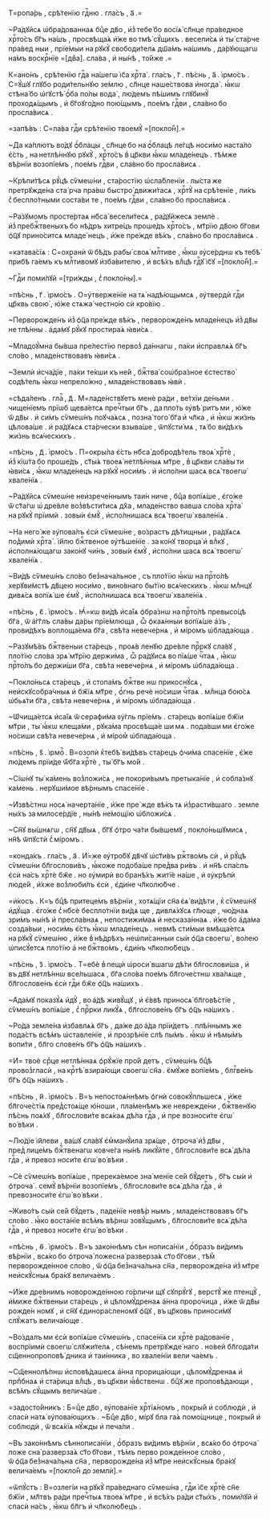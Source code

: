 Т=ропа́рь , срѣ́тенїю гдⷭ҇ню . гла́съ , а҃ .=

~Ра́дꙋйсѧ ѡ҆бра́дованнаѧ бцⷣе дв҃о , и҆з̾ тебе́ бо восїѧ̀ сл҃нце пра́ведное хрⷭ҇то́съ бг҃ъ на́шъ , просвѣща́ѧ и҆́же во тмѣ̀ сꙋ́щихъ . весели́сѧ и҆ ты̀ ста́рче пра́вед ныи , прїе́мыи на рꙋкꙋ̀ свободи́телѧ дш҃а́мъ на́шимъ , да́рꙋющагѡ на́мъ воскрⷭ҇нїе =[двⷤа]. сла́ва , и҆ ны́нѣ , то́йже .=

К=ано́нъ , срѣ́тенїю гдⷭ҇а на́шегѡ і҆с҃а хрⷭ҇та̀ . гла́съ , г҃ . пѣ́снь , а҃ . і҆рмо́съ . С=ꙋ́шꙋ глꙋбо роди́тельнꙋю зе́млю , сл҃нце наше́ствова и҆ногда̀ . ꙗ҆́кѡ стѣна́ бо ѡ҆гꙋстѣ̀ ѻ҆́ба по́лы вода̀ , лю́демъ пѣ́шимъ глꙋбинꙋ̀ проходѧ́щымъ , и҆ бг҃оꙋго́дно пою́щымъ , пое́мъ гдⷭ҇ви , сла́вно бо просла́висѧ .

=запѣ́въ : С=ла́ва гдⷭ҇и срѣ́тенїю твоемꙋ̀ =[покло́н̾].=

~Да ка́плютъ во́дꙋ ѻ҆́блацы , сл҃нце бо на ѻ҆́блацѣ ле́гцѣ носи́мо наста́ло є҆́сть , на нетлѣ́ннꙋю рꙋкꙋ̀ , хрⷭ҇то́съ в̾ цр҃кви ꙗ҆́кѡ младе́нецъ . тѣ́мже вѣ́рнїи возопїе́мъ , пое́мъ гдⷭ҇ви , сла́вно бо просла́висѧ .

~Крѣпи́тѣсѧ рꙋ́цѣ сѷмеѡ́ни , ста́ростїю ѡ҆сла́бленїи . лы́ста же претрꙋжде́на ста́ рча пра́вѡ быстро̀ движи́тасѧ , хрⷭ҇тꙋ̀ на срѣ́тенїе , ли́къ с̾ беспло́тными соста́ви те , пое́мъ гдⷭ҇ви , сла́вно бо просла́висѧ .

~Ра́зꙋмомъ просте́ртаѧ нб҃са̀ весели́тесѧ , ра́дꙋйжесѧ землѐ . и҆з̾ пребжⷭ҇твеныхъ бо нѣ́дръ хитре́цъ проше́дъ хрⷭ҇то́съ , мт҃рїю дв҃ою бг҃ови ѻ҆ц҃ꙋ прино́ситсѧ младе́ нецъ , и҆́же пре́жде вѣ́къ , сла́вно бо просла́висѧ .

=катава́сїѧ : С=охранѝ ѿ бѣ́дъ рабы̀ своѧ̀ млⷭ҇тиве , ꙗ҆́кѡ ᲂу҆се́рднѡ къ тебѣ̀ прибѣ га́емъ къ млⷭ҇тивомꙋ и҆зба́вителю , и҆ всѣ́хъ влⷣцѣ гдⷭ҇ꙋ і҆с҃ꙋ =[покло́н̾].=

~Гдⷭ҇и поми́лꙋй =[три́жды , с̾ покло́ны].=

=пѣ́снь , г҃ . і҆рмо́съ . О=у҆тверже́нїе на тѧ̀ надѣ́ющымсѧ , ᲂу҆твердѝ гдⷭ҇и цр҃квь свою̀ , ю҆́же стѧжа̀ честно́ю сѝ кро́вїю .

~Перворожде́нъ и҆з̾ ѻ҆ц҃а пре́жде вѣ́къ , перворожде́нъ младе́нецъ и҆з̾ дв҃ы не тлѣ́нны . а҆да́мꙋ рꙋ́кꙋ простира́ѧ ꙗ҆ви́сѧ .

~Младоꙋ́мна бы́вша пре́лестїю первоз̾ да́ннагѡ , па́ки и҆справлѧ́ѧ бг҃ъ сло́во , младе́нствовавъ ꙗ҆ви́сѧ .

~Землѝ и҆сча́дїе , па́ки те́кши къ не́й , бжⷭ҇тва̀ соѡ҆бра́зное є҆стество̀ содѣ́тель ꙗ҆́кѡ непрело́жно , младе́нствовавъ ꙗ҆вѝ .

=сѣда́ленъ . глаⷭ҇ , д҃ . М=ладе́нствꙋетъ менѐ ра́ди , ве́тхїи де́ньми . чище́нїемъ прїѡб щева́етсѧ пречⷭ҇тыи бг҃ъ , да пло́ть ᲂу҆вѣ́ ритъ ми , ю҆́же ѿ дв҃ы . и҆ си́мъ сѷмеѡ́нъ поꙋча́ѧсѧ , позна̀ того̀ бг҃а и҆ чл҃ка , и҆ ꙗ҆́кѡ жи́знь цѣлова́ше . и҆ ра́дꙋѧсѧ ста́рчески взыва́ше , ѿпꙋсти́ мѧ , тѧ́ бо ви́дѣхъ жи́знь всѧ́ческихъ .

=пѣ́снь , д҃ . і҆рмо́съ . П=окры́ла є҆́сть нб҃са̀ добродѣ́тель твоѧ̀ хрⷭ҇тѐ , и҆з̾ кїѡ́та бо проше́дъ , ст҃ы́ѧ твоеѧ̀ нетлѣ́нныѧ мт҃ре , в̾ цр҃кви сла́вы ти ꙗ҆ви́сѧ , ꙗ҆́кѡ младе́нецъ на рꙋкꙋ̀ носи́мъ . и҆ и҆спо́лни шасѧ всѧ̀ твоегѡ̀ хвале́нїѧ .

~Ра́дꙋйсѧ сѷмеѡ́не неи҆зрече́ннымъ таи́н ниче , бцⷣа вопїѧ́ше , є҆го́же ѿ ст҃а́гѡ ѡ҆ дре́вле воз̾вѣсти́тисѧ дх҃а , младе́нство вавша сло́ва хрⷭ҇та̀ на рꙋкꙋ̀ прїимѝ . зовы́и є҆мꙋ̀ , и҆спо́лнишасѧ всѧ̀ твоегѡ̀ хвале́нїѧ .

~На него́ же ᲂу҆пова́лъ є҆сѝ сѷмеѡ́не , во́зрастъ дѣ́тищныи , ра́дꙋѧсѧ под̾имѝ хрⷭ҇та̀ . і҆и҃лю бжⷭ҇твеное ᲂу҆тѣше́нїе . за ко́нꙋ творца̀ и҆ влⷣкꙋ , и҆сполнѧ́ющагѡ зако́нꙋ чи́нъ , зовы́и є҆мꙋ̀ , и҆спо́лни шасѧ всѧ̀ твоегѡ̀ хвале́нїѧ .

~Ви́дѣ сѷмеѡ́нъ сло́во без̾нача́льное , съ пло́тїю ꙗ҆́кѡ на прⷭ҇то́лѣ херꙋви́мстѣ дв҃цею носи́мо , вино́внаго бы́тїю всѧ́ческихъ . ꙗ҆́кѡ млⷣнцꙋ дивѧ́сѧ вопїѧ́ ше є҆мꙋ̀ , и҆спо́лнишасѧ всѧ̀ твоегѡ̀ хвале́нїѧ .

=пѣ́снь , є҃ . і҆рмо́съ . Ꙗ҆́=кѡ ви́дѣ и҆са́їѧ ѻ҆бра́знѡ на прⷭ҇то́лѣ превысо́цѣ бг҃а , ѿ а҆́гг҃лъ сла́вы да́ры прїе́млюща , ѽ ѻ҆каѧ́нныи вопїѧ́ше а҆́зъ , прови́дѣхъ воплоща́ема бг҃а , свѣ́та невече́рнѧ , и҆ мі́ромъ ѡ҆блада́юща .

~Разꙋмѣ́въ бжⷭ҇твеныи ста́рецъ , проѧ́в ленꙋю дре́вле прⷪ҇ркꙋ сла́вꙋ , пло́тїю сло́ва зрѧ̀ мт҃рїю держи́ма , ѽ ра́дꙋисѧ во пїѧ́ше чⷭ҇таѧ , ꙗ҆́кѡ прⷭ҇то́лъ бо держи́ши бг҃а , свѣ́та невече́рнѧ , и҆ мі́ромъ ѡ҆блада́юща .

~Покло́ньсѧ ста́рецъ , и҆ стопа́мъ бжⷭ҇тве нѡ прикоснꙋ́сѧ , неи҆скꙋсобра́чныѧ и҆ бж҃їѧ мт҃ре , ѻ҆́гнь речѐ но́сиши чⷭ҇таѧ . млⷣнца бою́сѧ ѡ҆бьѧ́ти бг҃а , свѣ́та невече́рнѧ , и҆ мі́ромъ ѡ҆блада́юща .

~Ѡ҆чища́етсѧ и҆са́їѧ ѿ серафи́ма ᲂу҆́гль прїе́мъ . ста́рецъ вопїѧ́ше бж҃їи мт҃ри , ты̀ ꙗ҆́кѡ клеща́ми , рꙋка́ма просвѣща́е ши мѧ . пода́вши ми є҆го́же но́сиши свѣ́та невече́рнѧ , и҆ мі́ром̾ ѡ҆блада́юща .

=пѣ́снь , ѕ҃ . і҆рмоⷭ҇ . В=озопѝ к̾тебѣ̀ ви́дѣвъ ста́рецъ ѻ҆чи́ма спасе́нїе , є҆́же лю́демъ прїи́де ѿ́бг҃а хрⷭ҇тѐ , ты̀ бг҃ъ мо́й .

~Сїѡ́нꙋ ты̀ ка́мень воз̾ложи́сѧ , не покори́вымъ претыка́нїе , и҆ собла́знꙋ ка́мень . нерꙋши́мое вѣ́рнымъ спасе́нїе .

~И҆звѣ́стнѡ носѧ̀ начерта́нїе , и҆́же пре́ жде вѣ́къ тѧ и҆з̾расти́вшаго . земле ны́хъ за милосе́рдїе , ны́нѣ не́мощїю ѡ҆бложи́сѧ .

~Сн҃ꙋ вы́шнѧгѡ , сн҃ꙋ дв҃ыѧ , бг҃ꙋ ѻ҆тро ча́ти бы́вшемꙋ , покло́ньшꙋмисѧ , нн҃ѣ ѿпꙋстѝ с̾ мі́ромъ .

=конда́къ . гла́съ , а҃ . И҆́=же ᲂу҆тро́бꙋ дв҃чꙋ ѡ҆ст҃и́въ ржⷭ҇тво́мъ сѝ , и҆ рꙋ́цѣ сѷмеѡ́ни бл҃гослови́въ , ꙗ҆́коже подоба́ше пред̾ва ри́въ . и҆ нн҃ѣ спа́слъ є҆сѝ на́съ хрⷭ҇тѐ бж҃е . но ᲂу҆мирѝ во бранѣ́хъ житїѐ на́ше , и҆ ᲂу҆крѣпѝ люде́й , и҆́хже воз̾люби́лъ є҆сѝ , є҆ди́не чл҃колю́бче .

=и҆́косъ . К=ъ бцⷣѣ притеце́мъ вѣ́рнїи , хотѧ́щїи сн҃а є҆ѧ̀ ви́дѣти , к̾ сѷмеѡ́нꙋ и҆дꙋ́ща . є҆го́же с̾ нб҃сѐ беспло́тнїи ви́дѧ ще , дивлѧ́хꙋсѧ гл҃юще , чю́днаѧ зри́мъ ны́нѣ и҆ пресла́внаѧ , непостижи́маѧ и҆ несказа́ннаѧ . и҆́же бо а҆да́ма созда́выи , носи́мь є҆́сть ꙗ҆́кѡ младе́нецъ . невмѣ сти́мыи вмѣща́етсѧ на рꙋкꙋ̀ сѷмеѡ́ню , и҆́же в̾ нѣ́дрѣхъ неѡ҆пи́санныи сы́и ѻ҆ц҃а своегѡ̀ , во́лею ѡ҆писꙋ́етсѧ пло́тїю а҆ не бжⷭ҇тво́мъ , є҆ди́нъ чл҃колю́бецъ .

=пѣ́снь , з҃ . і҆рмо́съ . Т=ебѐ в̾ пещѝ ѡ҆роси́ вшагѡ дѣ́ти бл҃гослови́ша , и҆ въ дв҃ꙋ нетлѣ́ннѡ все́льшасѧ , бг҃а сло́ва пое́мъ бл҃гоче́стнѡ хва́лѧще , бл҃гослове́нъ є҆сѝ гдⷭ҇и бж҃е ѻ҆ц҃ъ на́шихъ .

~А҆да́мꙋ показꙋ́ѧ и҆дꙋ̀ , во а҆́дѣ живꙋ́щꙋ , и҆ є҆́ввѣ приносѧ̀ бл҃говѣ́стїе , сѷмеѡ́нъ вопїѧ́ше , с̾ прⷪ҇рки ликꙋ́ѧ , бл҃гослове́нъ бг҃ъ ѻ҆ц҃ъ на́шихъ .

~Ро́да земле́на и҆збавлѧ́ѧ бг҃ъ , да́же до а҆́да прїи́детъ . плѣ́ннымъ же пода́стъ всѣ́мъ ѡ҆ставле́нїе , и҆ прозрѣ́нїе слѣ пы́мъ . ꙗ҆́кѡ и҆ нѣмы́мъ вопи́ти , бл҃го слове́нъ бг҃ъ ѻ҆ц҃ъ на́шихъ .

=И҆= твоѐ срⷣце нетлѣ́ннаѧ ѻ҆рꙋ́жїе про́й детъ , сѷмеѡ́нъ бцⷣѣ провоз̾гласѝ , на крⷭ҇тѣ̀ взира́ющи своегѡ̀ сн҃а . є҆мꙋ́же вопїе́мъ , блгⷭ҇ве́нъ бг҃ъ ѻ҆ц҃ъ на́шихъ .

=пѣ́снь , и҃ . і҆рмо́съ . В=ъ непостоѧ́ннѣмъ ѻ҆гнѝ совокꙋ́пльшесѧ , и҆́же бл҃гоче́стїѧ пред̾стоѧ́ще ю҆́ноши , пла́менѣмъ же неврежде́ни , бжⷭ҇твенꙋю пѣ́снь поѧ́хꙋ , бл҃гослови́те всѧ́каѧ дѣ́ла гдⷭ҇а , и҆ пре возноси́те є҆гѡ̀ во́ вѣки .

~Лю́дїе і҆и҃леви , ва́шꙋ сла́вꙋ є҆м̾манꙋ́ила зрѧ́ще , ѻ҆троча̀ и҆з̾ дв҃ы , пред̾ лице́мъ бжⷭ҇твенагѡ ковче́га ны́нѣ ликꙋ́йте , бл҃гослови́те всѧ̀ дѣ́ла гдⷭ҇а , и҆ превоз носи́те є҆гѡ̀ во́ вѣки .

~Сѐ сѷмеѡ́нъ вопїѧ́ше , пререка́емое зна́ менїе се́й бꙋ́детъ , бг҃ъ сы́и и҆ ѻ҆троча̀ . семꙋ̀ вѣ́рнїи возопїе́мъ , бл҃гослови́те всѧ̀ дѣ́ла гдⷭ҇а , и҆ превозноси́те є҆гѡ̀ во́ вѣки .

~Живо́тъ сы́и се́й бꙋ́детъ , паде́нїе невѣ́р нымъ , младе́нствовавъ бг҃ъ сло́во . ꙗ҆́ко воста́нїе всѣ́мъ вѣ́рнѡ зовꙋ́щымъ , бл҃гослови́те всѧ̀ дѣ́ла гдⷭ҇а , и҆ превоз носи́те є҆гѡ̀ во́ вѣки .

=пѣ́снь , ѳ҃ . і҆рмо́съ . В=ъ зако́ннѣмъ сѣн нописа́нїи , ѻ҆́бразъ ви́димъ вѣ́рнїи , всѧ́ко бо ѻ҆троча̀ ложесна̀ разверза́ѧ ст҃о бг҃ови , тѣ́м̾ перворожде́нное сло́во , ѿ ѻ҆ц҃а без̾нача́льна сн҃а , перворожде́на и҆з̾ мт҃ре неи҆скꙋ́сныѧ бра́кꙋ велича́емъ .

~И҆́же дре́внимъ новорожде́нною го́рличи щꙋ сꙋпрꙋ́гꙋ , верстꙋ́ же птенцꙋ̀ , и҆́миже бжⷭ҇твеныи ста́рецъ , и҆ цѣломꙋ́дренаѧ а҆́нна проро́чица , и҆́же ѿ дв҃ы рожде́н номꙋ , и҆ сн҃ꙋ є҆динора́сленомꙋ ѻ҆ц҃ꙋ , въ цр҃ковь приноси́мꙋ слꙋ́жатъ велича́юще .

~Во́здалъ ми є҆сѝ вопїѧ́ше сѷмеѡ́нъ , спасе́нїѧ си хрⷭ҇тѐ ра́дованїе , воспрїимѝ своегѡ̀ слꙋжи́телѧ , сѣ́немъ претрꙋжде́ наго . но́вей бл҃года́ти сщ҃еннопроповѣ́ дника и҆ таи́нника , во хвале́нїи вели ча́емъ .

~Сщ҃еннолѣ́пнѡ и҆сповѣ́дашесѧ а҆́нна прорица́ющи , цѣломꙋ́дренаѧ и҆ прпⷣбнаѧ и҆ ста́рица влⷣцѣ , въ цр҃кви ꙗ҆́в̾ственѡ . бцⷣꙋ же проповѣ́дающи , всѣ́мъ сꙋ́щымъ велича́ше .

=задосто́йникъ : Б=цⷣе дв҃о , ᲂу҆пова́нїе хрⷭ҇тїѧ́номъ , покры́й и҆ соблюдѝ , и҆ спасѝ натѧ̀ ᲂу҆пова́ющихъ . ~Бцⷣе дв҃о , мі́рꙋ бла га́ѧ помо́щнице , покры́й и҆ соблюдѝ , ѿ всѧ́кїѧ нꙋ́жды и҆ печа́ли .

~Въ зако́ннѣмъ сѣннописа́нїи , ѻ҆́бразъ ви́димъ вѣ́рнїи , всѧ́ко бо ѻ҆троча̀ ложе сна̀ разверза́ѧ ст҃о бг҃ови , тѣ́мъ перво рожде́нное сло́во , ѿ ѻ҆ц҃а без̾нача́льна сн҃а , перворожде́на и҆з̾ мт҃ре неи҆скꙋ́сныѧ бра́кꙋ велича́емъ =[покло́н̾ до землѝ].=

=ѿпꙋ́стъ : В=озлегі́и на рꙋкꙋ̀ пра́веднаго сѷмеѡ́на , гдⷭ҇и і҆с҃е хрⷭ҇тѐ сн҃е бж҃їи , мл҃твъ ра́ди пречⷭ҇тыѧ твоеѧ̀ мт҃ре , и҆ всѣ́хъ ра́ди ст҃ы́хъ , поми́лꙋй и҆ спасѝ на́съ , ꙗ҆́кѡ бл҃гъ и҆ чл҃колю́бецъ .

